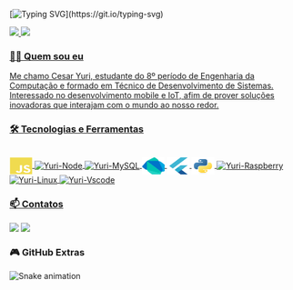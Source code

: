 [![Typing SVG](https://readme-typing-svg.demolab.com?font=Fira+Code&duration=4000&pause=500&color=2C9ACA&random=false&width=435&lines=Ol%C3%A1%2C+me+chamo+Cesar+Yuri!+;Seja+bem+vindo+a+este+perfil!)](https://git.io/typing-svg)

<div>
  <a href="https://github.com/cesaryuri">
    <img height="180em" src="https://github-readme-stats.vercel.app/api/top-langs/?username=cesaryur&layout=compact&langs_count=7&theme=algolia"/>
    <img loading="lazy" height="180em" src="https://github-readme-stats.vercel.app/api?username=cesaryur&show_icons=true&theme=algolia&include_all_commits=true&count_private=true"/>

</div>

### 👨‍💻 Quem sou eu
Me chamo Cesar Yuri, estudante do 8º período de Engenharia da Computação e formado em Técnico de Desenvolvimento de Sistemas. Interessado no desenvolvimento mobile e IoT, afim de prover soluções inovadoras que interajam com o mundo ao nosso redor.

### 🛠 Tecnologias e Ferramentas
<div style="display: inline_block"><br>
  <img align="center" alt="Yuri-Js" height="30" width="40" src="https://raw.githubusercontent.com/devicons/devicon/master/icons/javascript/javascript-plain.svg">
  <img align="center" alt="Yuri-Node" height="30" width="40" src="https://cdn.jsdelivr.net/gh/devicons/devicon/icons/nodejs/nodejs-original-wordmark.svg">
  <img align="center" alt="Yuri-MySQL" height="30" width="40" src="https://cdn.jsdelivr.net/gh/devicons/devicon/icons/mysql/mysql-original.svg">
  <img align="center" alt="Yuri-Dart" height="30" width="40" src="https://raw.githubusercontent.com/devicons/devicon/master/icons/dart/dart-original.svg">
  <img align="center" alt="Yuri-Flutter" height="30" width="40" src="https://raw.githubusercontent.com/devicons/devicon/master/icons/flutter/flutter-original.svg">
  <img align="center" alt="Yuri-Python" height="30" width="40" src="https://raw.githubusercontent.com/devicons/devicon/master/icons/python/python-original.svg">
  <img align="center" alt="Yuri-Raspberry" height="30" width="40" src="https://cdn.jsdelivr.net/gh/devicons/devicon/icons/raspberrypi/raspberrypi-original.svg">
  <img align="center" alt="Yuri-Linux" height="30" width="40" src="https://cdn.jsdelivr.net/gh/devicons/devicon/icons/linux/linux-original.svg">
  <img align="center" alt="Yuri-Vscode" height="30" width="40" src="https://cdn.jsdelivr.net/gh/devicons/devicon/icons/vscode/vscode-original.svg">
</div>

### 📫 Contatos
<div> 
  <a href="https://www.linkedin.com/in/cesar-yuri" target="_blank"><img src="https://img.shields.io/badge/-LinkedIn-%230077B5?style=for-the-badge&logo=linkedin&logoColor=white" target="_blank"></a> 
  <a href="mailto:cesaryurisam@gmail.com"><img src="https://img.shields.io/badge/-Gmail-%23333?style=for-the-badge&logo=gmail&logoColor=white" target="_blank"></a>
</div>

### 🎮 GitHub Extras

![Snake animation](https://github.com/cesaryuri/cesaryuri/blob/output/github-contribution-grid-snake.svg)
